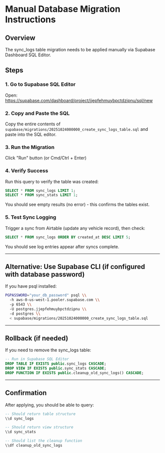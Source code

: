# Manual Database Migration Instructions

## Overview

The sync_logs table migration needs to be applied manually via Supabase Dashboard SQL Editor.

## Steps

### 1. Go to Supabase SQL Editor

Open: https://supabase.com/dashboard/project/jjepfehmuybpctdzipnu/sql/new

### 2. Copy and Paste the SQL

Copy the entire contents of `supabase/migrations/20251024000000_create_sync_logs_table.sql` and paste into the SQL editor.

### 3. Run the Migration

Click "Run" button (or Cmd/Ctrl + Enter)

### 4. Verify Success

Run this query to verify the table was created:

```sql
SELECT * FROM sync_logs LIMIT 1;
SELECT * FROM sync_stats LIMIT 1;
```

You should see empty results (no error) - this confirms the tables exist.

### 5. Test Sync Logging

Trigger a sync from Airtable (update any vehicle record), then check:

```sql
SELECT * FROM sync_logs ORDER BY created_at DESC LIMIT 5;
```

You should see log entries appear after syncs complete.

---

## Alternative: Use Supabase CLI  (if configured with database password)

If you have psql installed:

```bash
PGPASSWORD="your_db_password" psql \\
  -h aws-0-us-west-1.pooler.supabase.com \\
  -p 6543 \\
  -U postgres.jjepfehmuybpctdzipnu \\
  -d postgres \\
  < supabase/migrations/20251024000000_create_sync_logs_table.sql
```

---

## Rollback (if needed)

If you need to remove the sync_logs table:

```sql
-- Run in Supabase SQL Editor
DROP TABLE IF EXISTS public.sync_logs CASCADE;
DROP VIEW IF EXISTS public.sync_stats CASCADE;
DROP FUNCTION IF EXISTS public.cleanup_old_sync_logs() CASCADE;
```

---

## Confirmation

After applying, you should be able to query:

```sql
-- Should return table structure
\\d sync_logs

-- Should return view structure
\\d sync_stats

-- Should list the cleanup function
\\df cleanup_old_sync_logs
```
